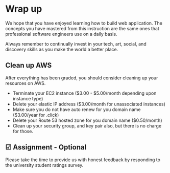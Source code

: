 # Wrap up

We hope that you have enjoyed learning how to build web application. The concepts you have mastered from this instruction are the same ones that professional software engineers use on a daily basis.

Always remember to continually invest in your tech, art, social, and discovery skills as you make the world a better place.

## Clean up AWS

After everything has been graded, you should consider cleaning up your resources on AWS.

- Terminate your EC2 instance ($3.00 - $5.00/month depending upon instance type)
- Delete your elastic IP address ($3.00/month for unassociated instances)
- Make sure you do not have auto renew for you domain name ($3.00/year for .click)
- Delete your Route 53 hosted zone for you domain name ($0.50/month)
- Clean up your security group, and key pair also, but there is no charge for those.

## ☑ Assignment - Optional

Please take the time to provide us with honest feedback by responding to the university student ratings survey.

